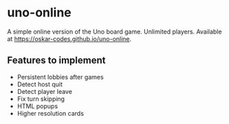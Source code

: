# uno-online
A simple online version of the Uno board game. Unlimited players. Available at https://oskar-codes.github.io/uno-online.

## Features to implement
- Persistent lobbies after games
- Detect host quit
- Detect player leave
- Fix turn skipping
- HTML popups
- Higher resolution cards